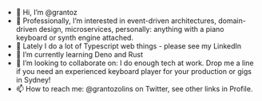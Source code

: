 - 👋 Hi, I’m @grantoz
- 👀 Professionally, I’m interested in event-driven architectures, domain-driven design, microservices, personally: anything with a piano keyboard or synth engine attached.
- 📆 Lately I do a lot of Typescript web things - please see my LinkedIn
- 🌱 I’m currently learning Deno and Rust
- 💞️ I’m looking to collaborate on: I do enough tech at work. Drop me a line if you need an experienced keyboard player for your production or gigs in Sydney!
- 📫 How to reach me: @grantozolins on Twitter, see other links in Profile.

<!---
grantoz/grantoz is a ✨ special ✨ repository because its `README.md` (this file) appears on your GitHub profile.
You can click the Preview link to take a look at your changes.
--->
